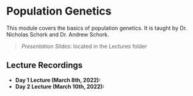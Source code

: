# Population Genetics
This module covers the basics of population genetics. It is taught by Dr. Nicholas Schork and Dr. Andrew Schork. 

> *Presentation Slides:* located in the Lectures folder

## Lecture Recordings

* **Day 1 Lecture (March 8th, 2022):**
* **Day 2 Lecture (March 10th, 2022):** 
